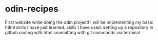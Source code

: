 # odin-recipes
First website while doing the odin project! I will be implementing my basic htlml skills I have just learned. 
skills I have used:
setting up a repository in github
coding with html
committing with git commands via terminal
